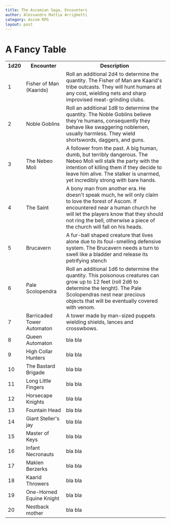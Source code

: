 ```yaml
---
title: The Ascomian Saga, Encounters
author: Alessandro Mattia Arrighetti
category: Ascom RPG
layout: post
---
```


<html>
<head>
<style>
#customers {
  font-family: EB Garamond, Garamond, ,Times New Roman, sans-serif;
  border-collapse: collapse;
  width: 100%;
}

#customers td, #customers th {
  border: 1px solid #ddd;
  padding: 8px;
}

#customers tr:nth-child(even){background-color: #f2f2f2;}

#customers tr:hover {background-color: #ddd;}

#customers th {
  padding-top: 12px;
  padding-bottom: 12px;
  text-align: left;
  background-color: #cbb100;
  color: white;
}
</style>
</head>
<body>

<h1>A Fancy Table</h1>

<table id="customers">
  <tr>
    <th>1d20</th>
    <th>Encounter</th>
    <th>Description</th>
  </tr>
  <tr>
    <td>1</td>
    <td>Fisher of Man (Kaarids)</td>
    <td>Roll an additional 2d4 to determine the quantity. The Fisher of Man are Kaarid's tribe outcasts. They will hunt humans at any cost, wielding nets and sharp improvised meat-grinding clubs.  </td>
  </tr>
  <tr>
    <td>2</td>
    <td>Noble Goblins</td>
    <td>Roll an additional 1d8 to determine the quantity. The Noble Goblins believe they're humans, consequently they behave like swaggering noblemen, usually harmless. They wield shortswords, daggers, and guns.  </td>
  </tr>
  <tr>
    <td>3</td>
    <td>The Nebeo Moli</td>
    <td>A follower from the past. A big human, dumb, but terribly dangerous. The Nebeo Moli will stalk the party with the intention of killing them if they decide to leave him alive. The stalker is unarmed, yet incredibly strong with bare hands.</td>
  </tr>
  <tr>
    <td>4</td>
    <td>The Saint</td>
    <td>A bony man from another era. He doesn't speak much, he will only claim to love the forest of Ascom. If encountered near a human church he will let the players know that they should not ring the bell, otherwise a piece of the church will fall on his heads. </td>
  </tr>
  <tr>
    <td>5</td>
    <td>Brucavern</td>
    <td>A fur-ball shaped creature that lives alone due to its foul-smelling defensive system. The Brucavern needs a turn to swell like a bladder and release its petrifying stench </td>
  </tr>
  <tr>
    <td>6</td>
    <td>Pale Scolopendra</td>
    <td>Roll an additional 1d6 to determine the quantity. This poisonous creatures can grow up to 12 feet (roll 2d6 to determine the lenght). The Pale Scolopendras nest near precious objects that will be eventually covered with venom.</td>
  </tr>
  <tr>
    <td>7</td>
    <td>Barricaded Tower Automaton</td>
    <td>A tower made by man-sized puppets wielding shields, lances and crosswbows.</td>
  </tr>
  <tr>
    <td>8</td>
    <td>Queen Automaton</td>
    <td>bla bla</td>
  </tr>
  <tr>
    <td>9</td>
    <td>High Collar Hunters</td>
    <td>bla bla</td>
  </tr>
  <tr>
    <td>10</td>
    <td>The Bastard Brigade</td>
    <td>bla bla</td>
  </tr>
  <tr>
    <td>11</td>
    <td>Long Little Fingers</td>
    <td>bla bla</td>
  </tr>
  <tr>
    <td>12</td>
    <td>Horsecape Knights</td>
    <td>bla bla</td>
  </tr>
  <tr>
    <td>13</td>
    <td>Fountain Head</td>
    <td>bla bla</td>
  </tr>
  <tr>
    <td>14</td>
    <td>Giant Steller's jay</td>
    <td>bla bla</td>
  </tr>
  <tr>
    <td>15</td>
    <td>Master of Keys</td>
    <td>bla bla</td>
  </tr>
  <tr>
    <td>16</td>
    <td>Infant Necronauts</td>
    <td>bla bla</td>
  </tr>
  <tr>
    <td>17</td>
    <td>Maklen Berzerks</td>
    <td>bla bla</td>
  </tr>
  <tr>
    <td>18</td>
    <td>Kaarid Throwers</td>
    <td>bla bla</td>
  </tr>
  <tr>
    <td>19</td>
    <td>One-Horned Equine Knight</td>
    <td>bla bla</td>
  </tr>
  <tr>
    <td>20</td>
    <td>Nestback mother</td>
    <td>bla bla</td>
  </tr>
</table>

</body>
</html>
